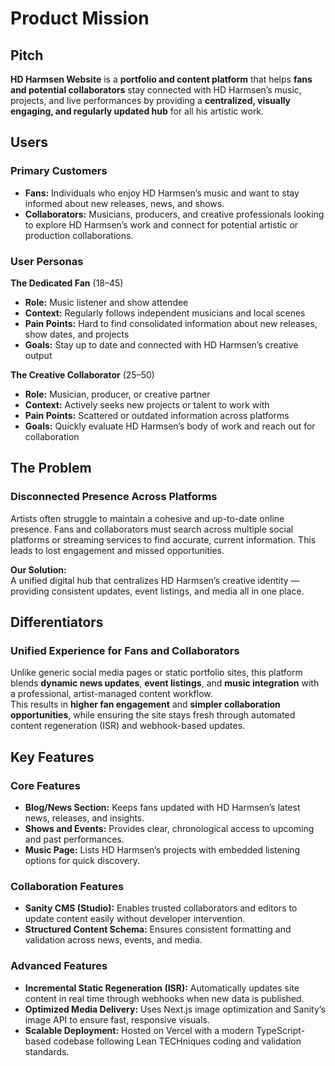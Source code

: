 # Product Mission

## Pitch
**HD Harmsen Website** is a **portfolio and content platform** that helps **fans and potential collaborators** stay connected with HD Harmsen’s music, projects, and live performances by providing a **centralized, visually engaging, and regularly updated hub** for all his artistic work.

## Users

### Primary Customers
- **Fans:** Individuals who enjoy HD Harmsen’s music and want to stay informed about new releases, news, and shows.
- **Collaborators:** Musicians, producers, and creative professionals looking to explore HD Harmsen’s work and connect for potential artistic or production collaborations.

### User Personas
**The Dedicated Fan** (18–45)
- **Role:** Music listener and show attendee
- **Context:** Regularly follows independent musicians and local scenes
- **Pain Points:** Hard to find consolidated information about new releases, show dates, and projects
- **Goals:** Stay up to date and connected with HD Harmsen’s creative output

**The Creative Collaborator** (25–50)
- **Role:** Musician, producer, or creative partner
- **Context:** Actively seeks new projects or talent to work with
- **Pain Points:** Scattered or outdated information across platforms
- **Goals:** Quickly evaluate HD Harmsen’s body of work and reach out for collaboration

## The Problem

### Disconnected Presence Across Platforms
Artists often struggle to maintain a cohesive and up-to-date online presence. Fans and collaborators must search across multiple social platforms or streaming services to find accurate, current information. This leads to lost engagement and missed opportunities.

**Our Solution:**  
A unified digital hub that centralizes HD Harmsen’s creative identity — providing consistent updates, event listings, and media all in one place.

## Differentiators

### Unified Experience for Fans and Collaborators
Unlike generic social media pages or static portfolio sites, this platform blends **dynamic news updates**, **event listings**, and **music integration** with a professional, artist-managed content workflow.  
This results in **higher fan engagement** and **simpler collaboration opportunities**, while ensuring the site stays fresh through automated content regeneration (ISR) and webhook-based updates.

## Key Features

### Core Features
- **Blog/News Section:** Keeps fans updated with HD Harmsen’s latest news, releases, and insights.
- **Shows and Events:** Provides clear, chronological access to upcoming and past performances.
- **Music Page:** Lists HD Harmsen’s projects with embedded listening options for quick discovery.

### Collaboration Features
- **Sanity CMS (Studio):** Enables trusted collaborators and editors to update content easily without developer intervention.
- **Structured Content Schema:** Ensures consistent formatting and validation across news, events, and media.

### Advanced Features
- **Incremental Static Regeneration (ISR):** Automatically updates site content in real time through webhooks when new data is published.
- **Optimized Media Delivery:** Uses Next.js image optimization and Sanity’s image API to ensure fast, responsive visuals.
- **Scalable Deployment:** Hosted on Vercel with a modern TypeScript-based codebase following Lean TECHniques coding and validation standards.
